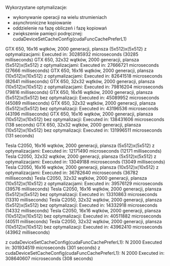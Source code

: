 Wykorzystane optymalizacje:
- wykonywanie operacji na wielu strumieniach
- asynchroniczne kopiowanie
- oddzielenie na fazę obliczeń i fazę kopiowań
- zwiększenie pamięci podręcznej: cudaDeviceSetCacheConfig(cudaFuncCachePreferL1)

GTX 650, 16x16 wątków, 2000 generacji, plansza (5x512)x(5x512) z optymalizacjami:
Executed in: 30285932 microseconds (30285 milliseconds)
GTX 650, 32x32 wątków, 2000 generacji, plansza (5x512)x(5x512) z optymalizacjami:
Executed in: 27666721 microseconds (27666 milliseconds)
GTX 650, 16x16 wątków, 2000 generacji, plansza (10x512)x(10x512) z optymalizacjami:
Executed in: 82641518 microseconds (82641 milliseconds)
GTX 650, 32x32 wątków, 2000 generacji, plansza (10x512)x(10x512) z optymalizacjami:
Executed in: 79816204 microseconds (79816 milliseconds)
GTX 650, 16x16 wątków, 2000 generacji, plansza (5x512)x(5x512) bez optymalizacji:
Executed in: 45089952 microseconds (45089 milliseconds)
GTX 650, 32x32 wątków, 2000 generacji, plansza (5x512)x(5x512) bez optymalizacji:
Executed in: 43196536 microseconds (43196 milliseconds)
GTX 650, 16x16 wątków, 2000 generacji, plansza (10x512)x(10x512) bez optymalizacji:
Executed in: 138431606 microseconds (138 seconds)
GTX 650, 32x32 wątków, 2000 generacji, plansza (10x512)x(10x512) bez optymalizacji:
Executed in: 131996511 microseconds (131 seconds)

Tesla C2050, 16x16 wątków, 2000 generacji, plansza (5x512)x(5x512) z optymalizacjami:
Executed in: 12171490 microseconds (12171 milliseconds)
Tesla C2050, 32x32 wątków, 2000 generacji, plansza (5x512)x(5x512) z optymalizacjami:
Executed in: 13049188 microseconds (13049 milliseconds)
Tesla C2050, 16x16 wątków, 2000 generacji, plansza (10x512)x(10x512) z optymalizacjami:
Executed in: 36782640 microseconds (36782 milliseconds)
Tesla C2050, 32x32 wątków, 2000 generacji, plansza (10x512)x(10x512) z optymalizacjami:
Executed in: 39576129 microseconds (39576 milliseconds)
Tesla C2050, 16x16 wątków, 2000 generacji, plansza (5x512)x(5x512) bez optymalizacji:
Executed in: 13310863 microseconds (13310 milliseconds)
Tesla C2050, 32x32 wątków, 2000 generacji, plansza (5x512)x(5x512) bez optymalizacji:
Executed in: 14332918 microseconds (14332 milliseconds)
Tesla C2050, 16x16 wątków, 2000 generacji, plansza (10x512)x(10x512) bez optymalizacji:
Executed in: 40511882 microseconds (40511 milliseconds)
Tesla C2050, 32x32 wątków, 2000 generacji, plansza (10x512)x(10x512) bez optymalizacji:
Executed in: 43962410 microseconds (43962 milliseconds)



z cudaDeviceSetCacheConfig(cudaFuncCachePreferL1):
N 2000
Executed in: 301934519 microseconds (301 seconds)
z cudaDeviceSetCacheConfig(cudaFuncCachePreferL1):
N 2000
Executed in: 308640607 microseconds (308 seconds)
